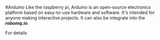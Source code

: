 #Arduino
Like the raspberry pi, Arduino is an open-source electronics platform based on easy-to-use hardware and software. It's intended for anyone making interactive projects. It can also be integrate into the ***robomq.io***.

For details